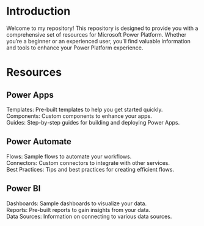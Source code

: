 # Introduction
Welcome to my repository! This repository is designed to provide you with a comprehensive set of resources for Microsoft Power Platform. Whether you’re a beginner or an experienced user, you’ll find valuable information and tools to enhance your Power Platform experience.

# Resources
## Power Apps
Templates: Pre-built templates to help you get started quickly.<br>
Components: Custom components to enhance your apps.<br>
Guides: Step-by-step guides for building and deploying Power Apps.
## Power Automate
Flows: Sample flows to automate your workflows.<br>
Connectors: Custom connectors to integrate with other services.<br>
Best Practices: Tips and best practices for creating efficient flows.<br>
## Power BI
Dashboards: Sample dashboards to visualize your data.<br>
Reports: Pre-built reports to gain insights from your data.<br>
Data Sources: Information on connecting to various data sources.
